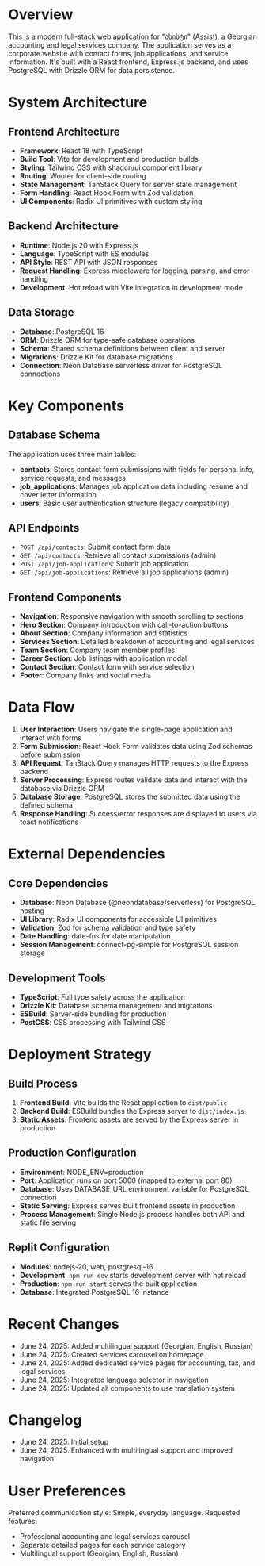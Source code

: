 # Overview

This is a modern full-stack web application for "ასისტი" (Assist), a Georgian accounting and legal services company. The application serves as a corporate website with contact forms, job applications, and service information. It's built with a React frontend, Express.js backend, and uses PostgreSQL with Drizzle ORM for data persistence.

# System Architecture

## Frontend Architecture
- **Framework**: React 18 with TypeScript
- **Build Tool**: Vite for development and production builds
- **Styling**: Tailwind CSS with shadcn/ui component library
- **Routing**: Wouter for client-side routing
- **State Management**: TanStack Query for server state management
- **Form Handling**: React Hook Form with Zod validation
- **UI Components**: Radix UI primitives with custom styling

## Backend Architecture
- **Runtime**: Node.js 20 with Express.js
- **Language**: TypeScript with ES modules
- **API Style**: REST API with JSON responses
- **Request Handling**: Express middleware for logging, parsing, and error handling
- **Development**: Hot reload with Vite integration in development mode

## Data Storage
- **Database**: PostgreSQL 16
- **ORM**: Drizzle ORM for type-safe database operations
- **Schema**: Shared schema definitions between client and server
- **Migrations**: Drizzle Kit for database migrations
- **Connection**: Neon Database serverless driver for PostgreSQL connections

# Key Components

## Database Schema
The application uses three main tables:
- **contacts**: Stores contact form submissions with fields for personal info, service requests, and messages
- **job_applications**: Manages job application data including resume and cover letter information
- **users**: Basic user authentication structure (legacy compatibility)

## API Endpoints
- `POST /api/contacts`: Submit contact form data
- `GET /api/contacts`: Retrieve all contact submissions (admin)
- `POST /api/job-applications`: Submit job application
- `GET /api/job-applications`: Retrieve all job applications (admin)

## Frontend Components
- **Navigation**: Responsive navigation with smooth scrolling to sections
- **Hero Section**: Company introduction with call-to-action buttons
- **About Section**: Company information and statistics
- **Services Section**: Detailed breakdown of accounting and legal services
- **Team Section**: Company team member profiles
- **Career Section**: Job listings with application modal
- **Contact Section**: Contact form with service selection
- **Footer**: Company links and social media

# Data Flow

1. **User Interaction**: Users navigate the single-page application and interact with forms
2. **Form Submission**: React Hook Form validates data using Zod schemas before submission
3. **API Request**: TanStack Query manages HTTP requests to the Express backend
4. **Server Processing**: Express routes validate data and interact with the database via Drizzle ORM
5. **Database Storage**: PostgreSQL stores the submitted data using the defined schema
6. **Response Handling**: Success/error responses are displayed to users via toast notifications

# External Dependencies

## Core Dependencies
- **Database**: Neon Database (@neondatabase/serverless) for PostgreSQL hosting
- **UI Library**: Radix UI components for accessible UI primitives
- **Validation**: Zod for schema validation and type safety
- **Date Handling**: date-fns for date manipulation
- **Session Management**: connect-pg-simple for PostgreSQL session storage

## Development Tools
- **TypeScript**: Full type safety across the application
- **Drizzle Kit**: Database schema management and migrations
- **ESBuild**: Server-side bundling for production
- **PostCSS**: CSS processing with Tailwind CSS

# Deployment Strategy

## Build Process
1. **Frontend Build**: Vite builds the React application to `dist/public`
2. **Backend Build**: ESBuild bundles the Express server to `dist/index.js`
3. **Static Assets**: Frontend assets are served by the Express server in production

## Production Configuration
- **Environment**: NODE_ENV=production
- **Port**: Application runs on port 5000 (mapped to external port 80)
- **Database**: Uses DATABASE_URL environment variable for PostgreSQL connection
- **Static Serving**: Express serves built frontend assets in production
- **Process Management**: Single Node.js process handles both API and static file serving

## Replit Configuration
- **Modules**: nodejs-20, web, postgresql-16
- **Development**: `npm run dev` starts development server with hot reload
- **Production**: `npm run start` serves the built application
- **Database**: Integrated PostgreSQL 16 instance

# Recent Changes
- June 24, 2025: Added multilingual support (Georgian, English, Russian)
- June 24, 2025: Created services carousel on homepage
- June 24, 2025: Added dedicated service pages for accounting, tax, and legal services
- June 24, 2025: Integrated language selector in navigation
- June 24, 2025: Updated all components to use translation system

# Changelog
- June 24, 2025. Initial setup
- June 24, 2025. Enhanced with multilingual support and improved navigation

# User Preferences

Preferred communication style: Simple, everyday language.
Requested features: 
- Professional accounting and legal services carousel
- Separate detailed pages for each service category
- Multilingual support (Georgian, English, Russian)